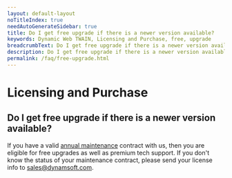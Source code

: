 ```yaml
---
layout: default-layout
noTitleIndex: true
needAutoGenerateSidebar: true
title: Do I get free upgrade if there is a newer version available?
keywords: Dynamic Web TWAIN, Licensing and Purchase, free, upgrade
breadcrumbText: Do I get free upgrade if there is a newer version available?
description: Do I get free upgrade if there is a newer version available?
permalink: /faq/free-upgrade.html
---
```


# Licensing and Purchase

## Do I get free upgrade if there is a newer version available?

If you have a valid <a href="https://www.dynamsoft.com/company/annual-maintenance/" target="_blank">annual maintenance</a> contract with us, then you are eligible for free upgrades as well as premium tech support. If you don't know the status of your maintenance contract, please send your license info to <a href="mailto:sales@dynamsoft.com" target="_blank">sales@dynamsoft.com</a>.
